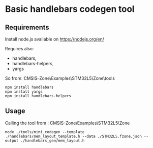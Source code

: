# Basic handlebars codegen tool

## Requirements

Install node.js available on https://nodejs.org/en/

Requires also:
* handlebars, 
* handlebars-helpers,
* yargs

So from: CMSIS-Zone\Examples\STM32L5\Zone\tools

```
npm install handlebars
npm install yargs
npm install handlebars-helpers
```

## Usage
Calling the tool from : CMSIS-Zone\Examples\STM32L5\Zone  

```
node ./tools/mini_codegen --template ./handlebars/mem_layout_template.h --data ./STM32L5.fzone.json --output ./handlebars_gen/mem_layout.h
```

